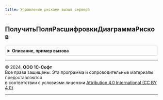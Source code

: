 ```yaml
---
title: Управление рисками вызов сервера
---
```



## ПолучитьПоляРасшифровкиДиаграммаРисков
<details style="margin: 1em 0; padding: 0.5em; border: 1px solid #ccc; border-radius: 6px;">

<summary style="font-weight: bold; cursor: pointer;">Описание, пример вызова</summary>

```bsl
// Модуль Реализует логику работы подсистемы УправлениеРисками в контексте
// клиентского кода.
////////////////////////////////////////////////////////////////////////////////

// Возвращает структуру полей расшифровки по отчету Диаграмма рисков.
Функция ПолучитьПоляРасшифровкиДиаграммаРисков(АдресРасшифровки, Расшифровка, СтандартнаяОбработка) Экспорт
```

Пример вызова
```bsl
Результат = УправлениеРискамиВызовСервера.ПолучитьПоляРасшифровкиДиаграммаРисков(АдресРасшифровки, Расшифровка, СтандартнаяОбработка) 
```
</details>

---

© 2024, **ООО 1С-Софт**  
Все права защищены. Эта программа и сопроводительные материалы предоставляются  
в соответствии с условиями лицензии [Attribution 4.0 International (CC BY 4.0)](https://creativecommons.org/licenses/by/4.0/legalcode).

---

